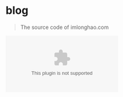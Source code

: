 # blog

> The source code of imlonghao.com

[![Build Status](https://dev.azure.com/me0158/imlonghao/_apis/build/status/imlonghao.imlonghao.com?branchName=builder)](https://dev.azure.com/me0158/imlonghao/_build/latest?definitionId=2&branchName=builder)
